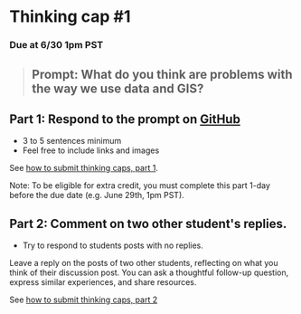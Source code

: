 # Thinking cap #1
### Due at 6/30 1pm PST

> ## **Prompt**: What do you think are problems with the way we use data and GIS?

## Part 1: Respond to the prompt on [GitHub](https://github.com/albertkun/211A-ASIAAM-191A/discussions/2)
 - 3 to 5 sentences minimum
 - Feel free to include links and images

See [how to submit thinking caps, part 1](../_guides/thinking_caps.md).

Note: To be eligible for extra credit, you must complete this part 1-day before the due date (e.g. June 29th, 1pm PST).

## Part 2: Comment on two other student's replies.
 - Try to respond to students posts with no replies.

Leave a reply on the posts of two other students, reflecting on what you think of their discussion post. You can ask a thoughtful follow-up question, express similar experiences, and share resources.

See [how to submit thinking caps, part 2](../_guides/thinking_caps.md)
